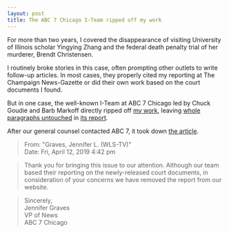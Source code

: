 ```yaml
---
layout: post
title: The ABC 7 Chicago I-Team ripped off my work
---
```


For more than two years, I covered the disappearance of visiting University of Illinois scholar Yingying Zhang and the federal death penalty trial of her murderer, Brendt Christensen.

I routinely broke stories in this case, often prompting other outlets to write follow-up articles. In most cases, they properly cited my reporting at The Champaign News-Gazette or did their own work based on the court documents I found.

But in one case, the well-known I-Team at ABC 7 Chicago led by Chuck Goudie and Barb Markoff directly ripped off [my work](https://www.news-gazette.com/news/christensen-s-lawyers-detail-mental-health-issues-including-homicidal-thoughts/article_72ec95df-a6e1-590c-8943-5a0bf4dc5cd9.html), leaving [whole paragraphs untouched](https://www.diffchecker.com/d9ibom3u) in [its report](https://www.bzigterman.com/images/abc.jpg).

After our general counsel contacted ABC 7, it took down [the article](https://abc7chicago.com/5242468/).

> From:    "Graves, Jennifer  L. (WLS-TV)"  
> Date:    Fri, April 12, 2019 4:42 pm

> Thank you for bringing this issue to our attention.  Although our team based their reporting on the newly-released court documents, in consideration of your concerns we have removed the report from our website.

> Sincerely,  
> Jennifer Graves  
> VP of News  
> ABC 7 Chicago